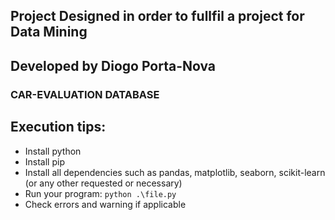## Project Designed in order to fullfil a project for Data Mining
## Developed by Diogo Porta-Nova
### CAR-EVALUATION DATABASE

## Execution tips:
- Install python
- Install pip
- Install all dependencies such as pandas, matplotlib, seaborn, scikit-learn (or any other requested or necessary)
- Run your program: ```python .\file.py```
- Check errors and warning if applicable
